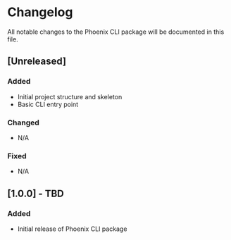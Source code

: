 # Changelog

All notable changes to the Phoenix CLI package will be documented in this file.

## [Unreleased]

### Added
- Initial project structure and skeleton
- Basic CLI entry point

### Changed
- N/A

### Fixed
- N/A

## [1.0.0] - TBD

### Added
- Initial release of Phoenix CLI package 